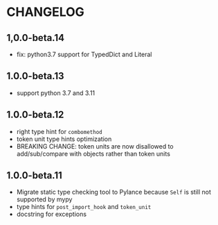 # CHANGELOG

## 1,0.0-beta.14

* fix: python3.7 support for TypedDict and Literal

## 1.0.0-beta.13

* support python 3.7 and 3.11

## 1.0.0-beta.12

* right type hint for `combomethod`
* token unit type hints optimization
* BREAKING CHANGE: token units are now disallowed to add/sub/compare with objects rather than token units 

## 1.0.0-beta.11

* Migrate static type checking tool to Pylance because `Self` is still not supported by mypy
* type hints for `post_import_hook` and `token_unit`
* docstring for exceptions
